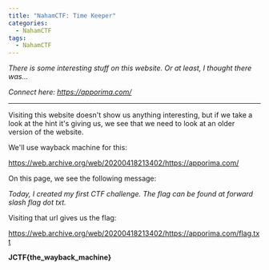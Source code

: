 ```yaml
---
title: "NahamCTF: Time Keeper"
categories:
  - NahamCTF
tags:
  - NahamCTF
---
```


*There is some interesting stuff on this website. Or at least, I thought there was...*

*Connect here:*
*https://apporima.com/*

---

Visiting this website doesn't show us anything interesting, but if we take a look at the hint it's giving us, we see that we need to look at an older version of the website. 

We'll use wayback machine for this:

https://web.archive.org/web/20200418213402/https://apporima.com/

On this page, we see the following message:

*Today, I created my first CTF challenge. The flag can be found at forward slash flag dot txt.*

Visiting that url gives us the flag:

https://web.archive.org/web/20200418213402/https://apporima.com/flag.txt

**JCTF{the_wayback_machine}**
